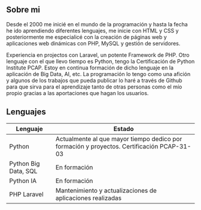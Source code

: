 ## Sobre mi

Desde el 2000 me inicié en el mundo de la programación y hasta la fecha he ido aprendiendo diferentes lenguajes, me inicie con HTML y CSS y posteriormente me especialicé con la creación de páginas web y aplicaciones web dinámicas con PHP, MySQL y gestión de servidores.

Experiencia en projectos con Laravel, un potente Framework de PHP. 
Otro lenguaje con el que llevo tiempo es Python, tengo la Certificación de Python Institute PCAP. Estoy en continua formación de dicho lenguaje en la aplicación de Big Data, AI, etc.
La programación lo tengo como una afición y algunos de los trabajos que pueda publicar lo haré a través de Github para que sirva para el aprendizaje tanto de otras personas como el mío propio gracias a las aportaciones que hagan los usuarios.

## Lenguajes

| Lenguaje |  Estado |
| --- | --- |
| Python | Actualmente al que mayor tiempo dedico por formación y proyectos. Certificación PCAP-31-03 |
| Python Big Data, SQL | En formación |
| Python IA | En formación |
| PHP Laravel | Mantenimiento y actualizaciones de aplicaciones realizadas |
